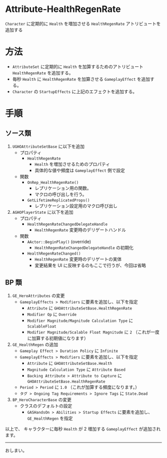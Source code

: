 # Attribute-HealthRegenRate
`Character` に定期的に `Health` を増加させる `HealthRegenRate` アトリビュートを追加する

# 方法

* `AttributeSet` に定期的に `Health` を加算するためのアトリビュート `HealthRegenRate` を追加する。
* 毎秒 `Health` に `HealthRegenRate` を加算させる `GameplayEffect` を追加する。
* `Character` の `StartupEffects` に上記のエフェクトを追加する。

# 手順

## ソース類

1. `UGHOAttributeSetBase` に以下を追加
	* プロパティ
		* `HealthRegenRate`
			* `Health` を増加させるためのプロパティ
			* 具体的な値や頻度は `GameplayEffect` 側で設定
	* 関数
		* `OnRep_HealthRegenRate()`
			* レプリケーション用の関数。
			* マクロの呼び出しを行う。
		* `GetLifetimeReplicatedProps()`
			* レプリケーション設定用のマクロ呼び出し
1. `AGHOPlayerState` に以下を追加
	* プロパティ
		* `HealthRegenRateChangedDelegateHandle`
			* `HealthRegenRate` 変更時のデリゲートハンドル
	* 関数
		* `AActor::BeginPlay()` (override)
			* `HealthRegenRateChangedDelegateHandle` の初期化
		* `HealthRegenRateChanged()`
			* `HealthRegenRate` 変更時のデリゲートの実体
			* 変更結果を UI に反映するのもここで行うが、今回は省略

## BP 類

1. `GE_HeroAttributes` の変更
	* `GameplayEffects > Modifiers` に要素を追加し、以下を指定
		* `Attribute` に `GHOAttributeSetBase.HealthRegenRate`
		* `Modifier Op` に `Override`
		* `Modifier Magnitude/Magnitude Calculation Type` に `ScalableFloat`
		* `Modifier Magnitude/Scalable Float Magnitude` に `2` （これが一度に加算する初期値になります）
1. `GE_HealthRegen` の追加
	* `Gameplay Effect > Duration Policy` に `Infinite`
	* `GameplayEffects > Modifiers` に要素を追加し、以下を指定
		* `Attribute` に `GHOAttributeSetBase.Health`
		* `Magnitude Calculation Type` に `Attribute Based`
		* `Backing Attribute > Attribute to Capture` に `GHOAttributeSetBase.HealthRegenRate`
	* `Period > Period` に `1.0` （これが加算する頻度になります。）
	* `タグ > Ongoing Tag Requirements > Ignore Tags` に `State.Dead`
1. `BP_HeroCharacterBase` の変更
	* クラスのデフォルトの設定
		* `GASHandsOn > Abilities > Startup Effects`  に要素を追加し、 `GE_HealthRegen` を指定

以上で、 キャラクターに毎秒 `Health` が 2 増加する `GameplayEffect` が追加されます。


-----
おしまい。
